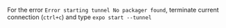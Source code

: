 For the error ```Error starting tunnel No packager found```, terminate current connection (```ctrl+c```) and type ```expo start --tunnel```
